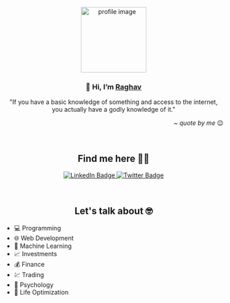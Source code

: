 <!-- Profile Picture -->
<p align="center">
  <a href="https://getbootstrap.com/">
    <img src="https://media1.giphy.com/media/rwIefmbZUFr2inBRDj/giphy.gif?cid=ecf05e47s4qgpfyf4qzo41tqg2fvstd7wwb8ujof8zbqxb4g&rid=giphy.gif&ct=g" alt="profile image" height="150px" width="150px">
  </a>
</p>
<!-- Name and tagline -->
<h3 align="center">👋 Hi, I’m <a href="https://raghavkharbanda.com" target="_blank">Raghav</a></h3>

<p align="center">
  "If you have a basic knowledge of something and access to the internet, you actually have a godly knowledge of it."
</p>
<p align="right"><i>~ quote by me </i>😉</p>

<br>
<h2 align="center">Find me here 👨‍💻</h2>

<p align="center">
  <a href="https://www.linkedin.com/in/raghavkharbanda/">
    <img src="https://img.shields.io/badge/LinkedIn-blue?style=for-the-badge&logo=linkedin&logoColor=white" alt="LinkedIn Badge"/>
  </a>
  <a href="https://twitter.com/vulcancoder">
    <img src="https://img.shields.io/badge/Twitter-blue?style=for-the-badge&logo=twitter&logoColor=white" alt="Twitter Badge"/>
  </a>
</p>

<br>
<h2 align="center">Let's talk about 🤓</h2>

* 💻 Programming
* 🌐 Web Development
* 🤖 Machine Learning
* 📈 Investments
* 💰 Finance
* 💹 Trading
* 🧠 Psychology
* 🧘 Life Optimization



